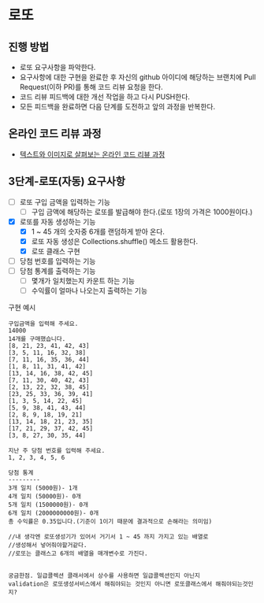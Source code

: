 # 로또
## 진행 방법
* 로또 요구사항을 파악한다.
* 요구사항에 대한 구현을 완료한 후 자신의 github 아이디에 해당하는 브랜치에 Pull Request(이하 PR)를 통해 코드 리뷰 요청을 한다.
* 코드 리뷰 피드백에 대한 개선 작업을 하고 다시 PUSH한다.
* 모든 피드백을 완료하면 다음 단계를 도전하고 앞의 과정을 반복한다.

## 온라인 코드 리뷰 과정
* [텍스트와 이미지로 살펴보는 온라인 코드 리뷰 과정](https://github.com/next-step/nextstep-docs/tree/master/codereview)

## 3단계-로또(자동) 요구사항
* [ ] 로또 구입 금액을 입력하는 기능 
  * [ ] 구입 금액에 해당하는 로또를 발급해야 한다.(로또 1장의 가격은 1000원이다.)
* [x] 로또를 자동 생성하는 기능
  * [x] 1 ~ 45 개의 숫자중 6개를 랜덤하게 받아 온다.
  * [x] 로또 자동 생성은 Collections.shuffle() 메소드 활용한다.
  * [x] 로또 클래스 구현
* [ ] 당첨 번호를 입력하는 기능
* [ ] 당첨 통계를 출력하는 기능
  * [ ] 몇개가 일치했는지 카운트 하는 기능
  * [ ] 수익률이 얼마나 나오는지 출력하는 기능
  
구현 예시
~~~
구입금액을 입력해 주세요.
14000
14개를 구매했습니다.
[8, 21, 23, 41, 42, 43]
[3, 5, 11, 16, 32, 38]
[7, 11, 16, 35, 36, 44]
[1, 8, 11, 31, 41, 42]
[13, 14, 16, 38, 42, 45]
[7, 11, 30, 40, 42, 43]
[2, 13, 22, 32, 38, 45]
[23, 25, 33, 36, 39, 41]
[1, 3, 5, 14, 22, 45]
[5, 9, 38, 41, 43, 44]
[2, 8, 9, 18, 19, 21]
[13, 14, 18, 21, 23, 35]
[17, 21, 29, 37, 42, 45]
[3, 8, 27, 30, 35, 44]

지난 주 당첨 번호를 입력해 주세요.
1, 2, 3, 4, 5, 6

당첨 통계
---------
3개 일치 (5000원)- 1개
4개 일치 (50000원)- 0개
5개 일치 (1500000원)- 0개
6개 일치 (2000000000원)- 0개
총 수익률은 0.35입니다.(기준이 1이기 때문에 결과적으로 손해라는 의미임)
~~~

    //내 생각엔 로또생성기가 있어서 거기서 1 ~ 45 까지 가지고 있는 배열로
    //생성해서 넣어줘야할거같다.
    //로또는 클래스고 6개의 배열을 매개변수로 가진다.


    궁금한점. 일급콜렉션 클래서에서 상수를 사용하면 일급콜렉션인지 아닌지
    validation은 로또생성서비스에서 해줘야되는 것인지 아니면 로또클래스에서 해줘야되는것인지?
